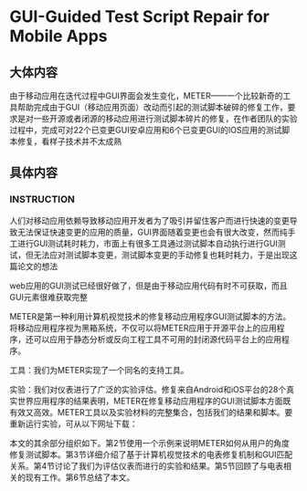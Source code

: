 # GUI-Guided Test Script Repair for Mobile Apps

## 大体内容

由于移动应用在迭代过程中GUI界面会发生变化，METER——一个比较新奇的工具帮助完成由于GUI（移动应用页面）改动而引起的测试脚本破碎的修复工作，要求是对一些开源或者闭源的移动应用进行测试脚本碎片的修复，在作者团队的实验过程中，完成可对22个已变更GUI安卓应用和6个已变更GUI的IOS应用的测试脚本修复，看样子技术并不太成熟

## 具体内容

### INSTRUCTION

人们对移动应用依赖导致移动应用开发者为了吸引并留住客户而进行快速的变更导致无法保证快速变更的应用的质量，GUI界面随着变更也会有很大改变，然而纯手工进行GUI测试耗时耗力，市面上有很多工具通过测试脚本自动执行进行GUI测试，但无法应对测试脚本变更，测试脚本变更的手动修复也耗时耗力，于是出现这篇论文的想法

web应用的GUI测试已经很好做了，但是由于移动应用代码有时不可获取，而且GUI元素很难获取完整

METER是第一种利用计算机视觉技术的修复移动应用程序GUI测试脚本的方法。将移动应用程序视为黑箱系统，不仅可以将METER应用于开源平台上的应用程序，还可以应用于静态分析或反向工程工具不可用的封闭源代码平台上的应用程序。

工具：我们为METER实现了一个同名的支持工具。

实验：我们对仪表进行了广泛的实验评估。修复来自Android和iOS平台的28个真实世界应用程序的结果表明，METER在修复移动应用程序的GUI测试脚本方面既有效又高效。METER工具以及实验材料的完整集合，包括我们的结果和脚本。要重新运行实验，可从以下网址下载：

本文的其余部分组织如下。第2节使用一个示例来说明METER如何从用户的角度修复测试脚本。第3节详细介绍了基于计算机视觉技术的电表修复机制和GUI匹配关系。第4节讨论了我们为评估仪表而进行的实验和结果。第5节回顾了与电表相关的现有工作。第6节总结了本文。